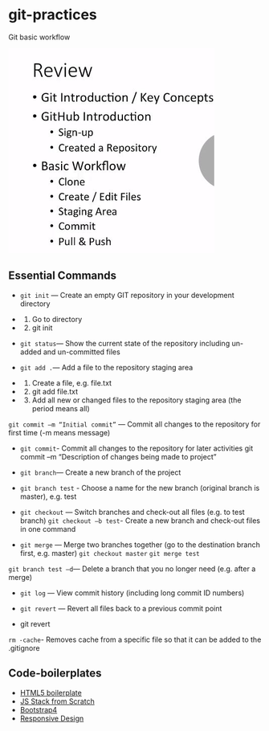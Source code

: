# git-practices
Git basic workflow

![Git practices](https://github.com/dianavile/git-practices/blob/main/Git-Github.JPG)

## Essential Commands

- ```git init``` — Create an empty GIT repository in your development directory
- 1) Go to directory
- 2) git init

- ```git status```— Show the current state of the repository including un-added and un-committed files

- ```git add .```— Add a file to the repository staging area
- 1) Create a file, e.g. file.txt
- 2) git add file.txt
- 3) Add all new or changed files to the repository staging area (the period means all)

```git commit –m “Initial commit”``` — Commit all changes to the repository for first time (-m means message)

- ```git commit```- Commit all changes to the repository for later activities
git commit –m “Description of changes being made to project”

- ```git branch```— Create a new branch of the project
- ```git branch test``` - Choose a name for the new branch (original branch is master), e.g. test

- ```git checkout``` — Switch branches and check-out all files (e.g. to test branch)
```git checkout –b test```- Create a new branch and check-out files in one command

- ```git merge``` — Merge two branches together (go to the destination branch first, e.g. master)
```git checkout master```
```git merge test```

```git branch test –d```— Delete a branch that you no longer need (e.g. after a merge)

- ```git log``` — View commit history (including long commit ID numbers)

- ```git revert``` — Revert all files back to a previous commit point
- git revert <long commit ID from the log command>
  
```rm -cache```- Removes cache from a specific file so that it can be added to the .gitignore

## Code-boilerplates
- [HTML5 boilerplate](https://github.com/h5bp/html5-boilerplate/blob/v4.3.0/doc/TOC.md)
- [JS Stack from Scratch](https://github.com/verekia/js-stack-from-scratch)
- [Bootstrap4](https://getbootstrap.com/docs/4.5/getting-started/introduction/)
- [Responsive Design](https://github.com/verekia/initializr-template)

